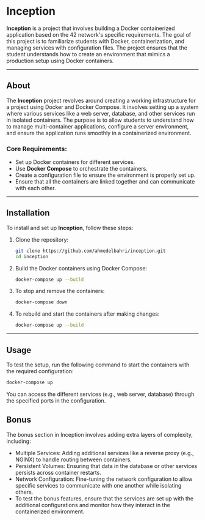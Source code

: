 # Inception

**Inception** is a project that involves building a Docker containerized application based on the 42 network's specific requirements. The goal of this project is to familiarize students with Docker, containerization, and managing services with configuration files. The project ensures that the student understands how to create an environment that mimics a production setup using Docker containers.

---

## About

The **Inception** project revolves around creating a working infrastructure for a project using Docker and Docker Compose. It involves setting up a system where various services like a web server, database, and other services run in isolated containers. The purpose is to allow students to understand how to manage multi-container applications, configure a server environment, and ensure the application runs smoothly in a containerized environment.

### Core Requirements:
- Set up Docker containers for different services.
- Use **Docker Compose** to orchestrate the containers.
- Create a configuration file to ensure the environment is properly set up.
- Ensure that all the containers are linked together and can communicate with each other.

---

## Installation

To install and set up **Inception**, follow these steps:

1. Clone the repository:
    ```bash
    git clone https://github.com/ahmedelbahri/inception.git
    cd inception
    ```

2. Build the Docker containers using Docker Compose:
    ```bash
    docker-compose up --build
    ```

3. To stop and remove the containers:
    ```bash
    docker-compose down
    ```

4. To rebuild and start the containers after making changes:
    ```bash
    docker-compose up --build
    ```

---

## Usage

To test the setup, run the following command to start the containers with the required configuration:

```bash
docker-compose up
```

You can access the different services (e.g., web server, database) through the specified ports in the configuration.

## Bonus
The bonus section in Inception involves adding extra layers of complexity, including:

- Multiple Services: Adding additional services like a reverse proxy (e.g., NGINX) to handle routing between containers.
- Persistent Volumes: Ensuring that data in the database or other services persists across container restarts.
- Network Configuration: Fine-tuning the network configuration to allow specific services to communicate with one another while isolating others.
- To test the bonus features, ensure that the services are set up with the additional configurations and monitor how they interact in the containerized environment.

